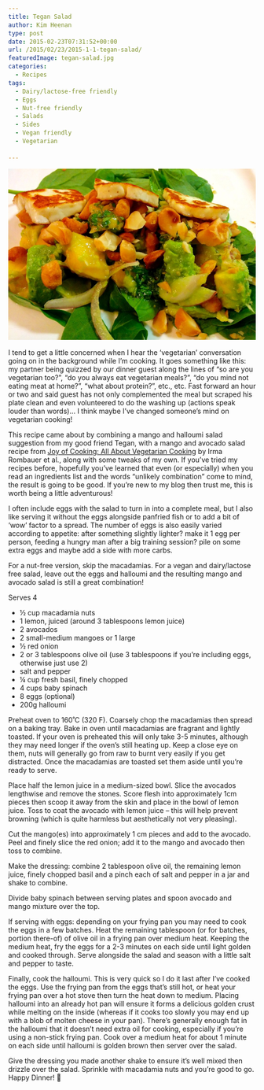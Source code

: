 ```yaml
---
title: Tegan Salad
author: Kim Heenan
type: post
date: 2015-02-23T07:31:52+00:00
url: /2015/02/23/2015-1-1-tegan-salad/
featuredImage: tegan-salad.jpg
categories:
  - Recipes
tags:
  - Dairy/lactose-free friendly
  - Eggs
  - Nut-free friendly
  - Salads
  - Sides
  - Vegan friendly
  - Vegetarian

---
```


![](tegan-salad.jpg)

I tend to get a little concerned when I hear the ‘vegetarian’ conversation going on in the background while I’m cooking. It goes something like this: my partner being quizzed by our dinner guest along the lines of “so are you vegetarian too?”, “do you always eat vegetarian meals?”, “do you mind not eating meat at home?”, “what about protein?”, etc., etc. Fast forward an hour or two and said guest has not only complemented the meal but scraped his plate clean and even volunteered to do the washing up (actions speak louder than words)… I think maybe I’ve changed someone’s mind on vegetarian cooking!

<!--more-->

This recipe came about by combining a mango and halloumi salad suggestion from my good friend Tegan, with a mango and avocado salad recipe from [Joy of Cooking: All About Vegetarian Cooking][joy-of-cooking] by Irma Rombauer et al., along with some tweaks of my own. If you’ve tried my recipes before, hopefully you’ve learned that even (or especially) when you read an ingredients list and the words “unlikely combination” come to mind, the result is going to be good. If you’re new to my blog then trust me, this is worth being a little adventurous!

I often include eggs with the salad to turn in into a complete meal, but I also like serving it without the eggs alongside panfried fish or to add a bit of ‘wow’ factor to a spread. The number of eggs is also easily varied according to appetite: after something slightly lighter? make it 1 egg per person, feeding a hungry man after a big training session? pile on some extra eggs and maybe add a side with more carbs.

For a nut-free version, skip the macadamias. For a vegan and dairy/lactose free salad, leave out the eggs and halloumi and the resulting mango and avocado salad is still a great combination!

Serves 4

  * ½ cup macadamia nuts
  * 1 lemon, juiced (around 3 tablespoons lemon juice)
  * 2 avocados
  * 2 small-medium mangoes or 1 large
  * ½ red onion
  * 2 or 3 tablespoons olive oil (use 3 tablespoons if you’re including eggs, otherwise just use 2)
  * salt and pepper
  * ¼ cup fresh basil, finely chopped
  * 4 cups baby spinach
  * 8 eggs (optional)
  * 200g halloumi

Preheat oven to 160˚C (320 F). Coarsely chop the macadamias then spread on a baking tray. Bake in oven until macadamias are fragrant and lightly toasted. If your oven is preheated this will only take 3-5 minutes, although they may need longer if the oven’s still heating up. Keep a close eye on them, nuts will generally go from raw to burnt very easily if you get distracted. Once the macadamias are toasted set them aside until you’re ready to serve.

Place half the lemon juice in a medium-sized bowl. Slice the avocados lengthwise and remove the stones. Score flesh into approximately 1cm pieces then scoop it away from the skin and place in the bowl of lemon juice. Toss to coat the avocado with lemon juice – this will help prevent browning (which is quite harmless but aesthetically not very pleasing).

Cut the mango(es) into approximately 1 cm pieces and add to the avocado. Peel and finely slice the red onion; add it to the mango and avocado then toss to combine.

Make the dressing: combine 2 tablespoon olive oil, the remaining lemon juice, finely chopped basil and a pinch each of salt and pepper in a jar and shake to combine.

Divide baby spinach between serving plates and spoon avocado and mango mixture over the top.

If serving with eggs: depending on your frying pan you may need to cook the eggs in a few batches. Heat the remaining tablespoon (or for batches, portion there-of) of olive oil in a frying pan over medium heat. Keeping the medium heat, fry the eggs for a 2-3 minutes on each side until light golden and cooked through. Serve alongside the salad and season with a little salt and pepper to taste.

Finally, cook the halloumi. This is very quick so I do it last after I’ve cooked the eggs. Use the frying pan from the eggs that’s still hot, or heat your frying pan over a hot stove then turn the heat down to medium. Placing halloumi into an already hot pan will ensure it forms a delicious golden crust while melting on the inside (whereas if it cooks too slowly you may end up with a blob of molten cheese in your pan). There’s generally enough fat in the halloumi that it doesn’t need extra oil for cooking, especially if you’re using a non-stick frying pan. Cook over a medium heat for about 1 minute on each side until halloumi is golden brown then server over the salad.

Give the dressing you made another shake to ensure it’s well mixed then drizzle over the salad. Sprinkle with macadamia nuts and you’re good to go. Happy Dinner! 🙂
 

 [joy-of-cooking]: http://www.amazon.com/Joy-Cooking-All-About-Vegetarian/dp/B0002Y0SII%3FSubscriptionId%3D0ENGV10E9K9QDNSJ5C82%26tag%3Dfredel09-20%26linkCode%3Dxm2%26camp%3D2025%26creative%3D165953%26creativeASIN%3DB0002Y0SII